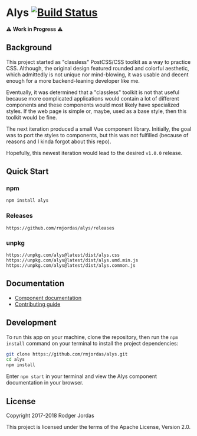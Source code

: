# Alys [![Build Status][badge]][ci]

[badge]: https://travis-ci.org/rmjordas/alys.svg?branch=master
[ci]: https://travis-ci.org/rmjordas/alys

⚠️ **Work in Progress** ⚠️

## Background

This project started as "classless" PostCSS/CSS toolkit as a way to practice
CSS. Although, the original design featured rounded and colorful aesthetic,
which admittedly is not unique nor mind-blowing, it was usable and decent enough
for a more backend-leaning developer like me.

Eventually, it was determined that a "classless" toolkit is not that useful
because more complicated applications would contain a lot of different
components and these components would most likely have specialized styles. If
the web page is simple or, maybe, used as a base style, then this toolkit would
be fine.

The next iteration produced a small Vue component library. Initially, the goal
was to port the styles to components, but this was not fulfilled (because of
reasons and I kinda forgot about this repo).

Hopefully, this newest iteration would lead to the desired `v1.0.0` release.

## Quick Start

### npm

```bash
npm install alys
```

### Releases

```
https://github.com/rmjordas/alys/releases
```

### unpkg

```
https://unpkg.com/alys@latest/dist/alys.css
https://unpkg.com/alys@latest/dist/alys.umd.min.js
https://unpkg.com/alys@latest/dist/alys.common.js
```

## Documentation

- [Component documentation](https://alys.js.org)
- [Contributing guide](https://github.com/rmjordas/alys/blob/master/.github/CONTRIBUTING.md)

## Development

To run this app on your machine, clone the repository, then run the
`npm install` command on your terminal to install the project dependencies:

```bash
git clone https://github.com/rmjordas/alys.git
cd alys
npm install
```

Enter `npm start` in your terminal and view the Alys component documentation in
your browser.

## License

Copyright 2017-2018 Rodger Jordas

This project is licensed under the terms of the Apache License, Version 2.0.
